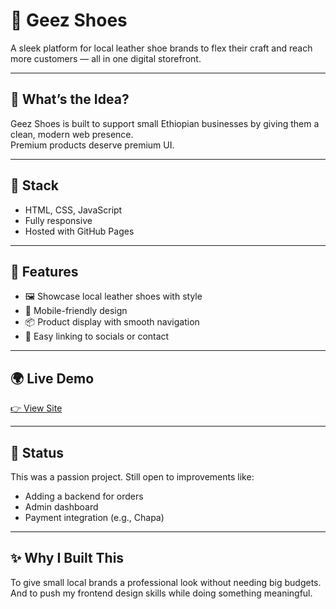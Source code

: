 # 👞 Geez Shoes

A sleek platform for local leather shoe brands to flex their craft and reach more customers — all in one digital storefront.

---

## 🧠 What’s the Idea?

Geez Shoes is built to support small Ethiopian businesses by giving them a clean, modern web presence.  
Premium products deserve premium UI.

---

## 🧰 Stack

- HTML, CSS, JavaScript  
- Fully responsive  
- Hosted with GitHub Pages

---

## 🎯 Features

- 🖼️ Showcase local leather shoes with style
- 📱 Mobile-friendly design
- 📦 Product display with smooth navigation
- 🔗 Easy linking to socials or contact

---

## 🌍 Live Demo

[👉 View Site](https://natnaelesk.github.io/Geez/)

---

## 🚧 Status

This was a passion project. Still open to improvements like:
- Adding a backend for orders
- Admin dashboard
- Payment integration (e.g., Chapa)

---

## ✨ Why I Built This

To give small local brands a professional look without needing big budgets.  
And to push my frontend design skills while doing something meaningful.

